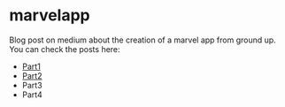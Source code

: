# marvelapp
Blog post on medium about the creation of a marvel app from ground up.
You can check the posts here:
- [Part1](https://medium.com/cocoaacademymag/creating-a-ios-app-from-scratch-tools-pods-tricks-of-the-trade-and-more-part-1-a0a3f18fbd13#.fu8u4puxu)
- [Part2](https://medium.com/cocoaacademymag/creating-a-ios-app-from-scratch-part-2-tests-coverage-and-more-73b94178b695)
- Part3
- Part4
